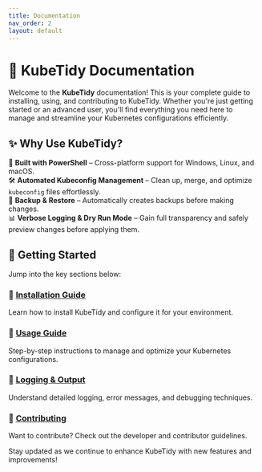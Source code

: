 ```yaml
---
title: Documentation
nav_order: 2
layout: default
---
```


# 📖 KubeTidy Documentation

Welcome to the **KubeTidy** documentation! This is your complete guide to installing, using, and contributing to KubeTidy. Whether you're just getting started or an advanced user, you'll find everything you need here to manage and streamline your Kubernetes configurations efficiently.

## ✨ Why Use KubeTidy?

🚀 **Built with PowerShell** – Cross-platform support for Windows, Linux, and macOS.  
🛠️ **Automated Kubeconfig Management** – Clean up, merge, and optimize `kubeconfig` files effortlessly.  
📌 **Backup & Restore** – Automatically creates backups before making changes.  
📊 **Verbose Logging & Dry Run Mode** – Gain full transparency and safely preview changes before applying them.

## 📌 Getting Started
Jump into the key sections below:

### 🔹 [Installation Guide](./installation)
Learn how to install KubeTidy and configure it for your environment.

### 🔹 [Usage Guide](./usage)
Step-by-step instructions to manage and optimize your Kubernetes configurations.

### 🔹 [Logging & Output](./usage/logging-output)
Understand detailed logging, error messages, and debugging techniques.

### 🔹 [Contributing](./contributing)
Want to contribute? Check out the developer and contributor guidelines.

Stay updated as we continue to enhance KubeTidy with new features and improvements!

